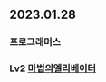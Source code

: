 ## 2023.01.28
### 프로그래머스

### Lv2 [마법의엘리베이터](https://school.programmers.co.kr/learn/courses/30/lessons/148653)

